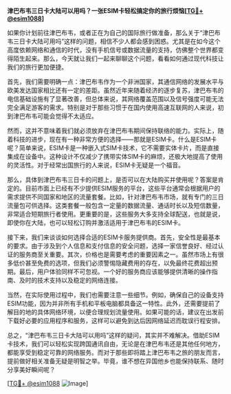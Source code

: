 **津巴布韦三日卡大陆可以用吗？一张ESIM卡轻松搞定你的旅行烦恼[[TG💪+ @esim1088](https://t.me/s/esim1088)]**

如果你计划前往津巴布韦，或者正在为自己的国际旅行做准备，那么关于“津巴布韦三日卡大陆可用吗”这样的问题，相信不少人都会感到困惑。尤其是在如今这个高度依赖网络和通信的时代，没有手机信号或数据流量的支持，仿佛整个世界都变得陌生起来。那么，今天就让我们一起来聊聊这个问题，看看如何通过现代科技让我们的旅行更加便捷。

首先，我们需要明确一点：津巴布韦作为一个非洲国家，其通信网络的发展水平与欧美发达国家相比还有一定的差距。虽然近年来随着经济的逐步复苏，津巴布韦的电信基础设施有了显著改善，但总体来说，其网络覆盖范围以及信号强度可能无法完全满足游客的需求。特别是对于那些习惯于在国内使用高速互联网的人来说，初到津巴布韦可能会觉得不太适应。

然而，这并不意味着我们就必须放弃在津巴布韦期间保持联络的能力。实际上，随着科技的进步，现在有一种非常方便的选择——那就是ESIM卡。什么是ESIM卡呢？简单来说，ESIM卡是一种嵌入式SIM卡技术，它不需要实体卡片，而是直接集成在设备中。这种设计不仅减少了携带实体SIM卡的麻烦，还极大地提高了使用的灵活性。对于经常出国旅行的人来说，ESIM卡无疑是一个福音。

那么，具体到津巴布韦三日卡的问题上，是否可以在大陆购买并使用呢？答案是肯定的。目前市面上已经有不少提供ESIM服务的平台，这些平台通常会根据用户的需求提供不同国家和地区的流量套餐。比如，针对津巴布韦市场，就有专门的三日流量包可供选择。这类套餐一般包含一定量的数据流量、通话时长以及短信数量，非常适合短期旅行者使用。更重要的是，这些服务大多支持全球配送，也就是说，即使你在大陆，也可以轻松订购并激活适用于津巴布韦的ESIM卡。

接下来，我们来谈谈如何选择合适的ESIM卡服务提供商。首先，安全性是最基本的要求。由于涉及到个人信息和支付信息的安全问题，选择一家信誉良好、经过认证的服务商至关重要。其次，价格也是需要考虑的重要因素之一。虽然市场上有很多低价甚至免费的选项，但我们必须警惕隐藏费用的存在，以免最终花费超出预期。最后，用户体验同样不可忽视。一个好的服务商应该能够提供清晰的操作指南、及时的技术支持以及稳定的网络连接。

当然，在实际使用过程中，我们也需要注意一些细节。例如，确保自己的设备支持ESIM功能，因为并非所有手机和平板电脑都具备这一特性。此外，还需要提前了解目的地的具体网络环境，以便合理规划流量使用。如果可能的话，建议在出发前下载好必要的应用程序和服务，这样可以避免到达后因网络延迟而耽误行程安排。

总之，“津巴布韦三日卡大陆可以用吗”这样的疑问，其实并不难解决。借助ESIM卡技术，我们可以轻松实现跨国通讯自由，无论是在津巴布韦还是其他任何地方，都能享受到稳定可靠的网络服务。而对于那些即将踏上津巴布韦之旅的朋友而言，提前做好相关准备无疑是明智之举。毕竟，谁不想在异国他乡也能保持联系、随时分享美好瞬间呢？

[[TG💪+ @esim1088](https://t.me/s/esim1088) ![Image](https://i.postimg.cc/4NQfJmqS/Snipaste-2025-05-13-00-14-12.png)]